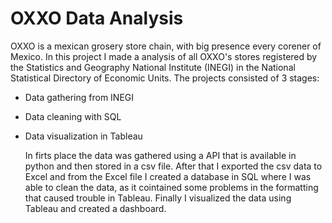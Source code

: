 # OXXO Data Analysis

OXXO is a mexican grosery store chain, with big presence every corener of Mexico. In this project I made a analysis of all OXXO's stores registered by the Statistics and Geography National Institute (INEGI) in the National Statistical Directory of Economic Units.
The projects consisted of 3 stages:
- Data gathering from INEGI
- Data cleaning with SQL
- Data visualization in Tableau

  In firts place the data was gathered using a API that is available in python and then stored in a csv file. After that I exported the csv data to Excel and from the Excel file I created a database in SQL where I was able to clean the data, as it cointained some problems in the formatting that caused trouble in Tableau. Finally I visualized the data using Tableau and created a dashboard. 
